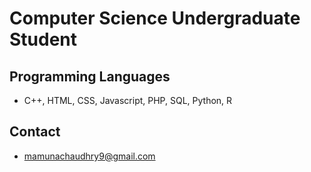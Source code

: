 # Computer Science Undergraduate Student
## Programming Languages
- C++, HTML, CSS, Javascript, PHP, SQL, Python, R
## Contact
- mamunachaudhry9@gmail.com
<!---
- [Linkedin](https://www.linkedin.com/in/mamuna-chaudhry/)
--->
<!---
MChaudhry9/MChaudhry9 is a ✨ special ✨ repository because its `README.md` (this file) appears on your GitHub profile.
You can click the Preview link to take a look at your changes.
--->
